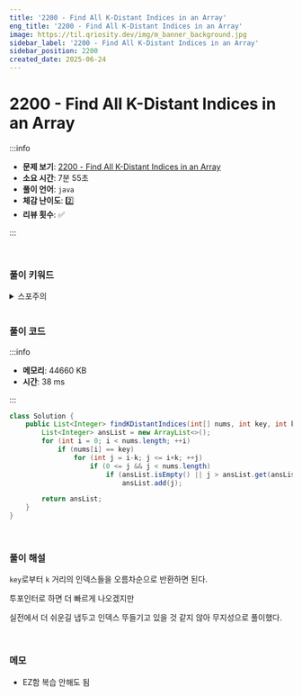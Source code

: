 ```yaml
---
title: '2200 - Find All K-Distant Indices in an Array'
eng_title: '2200 - Find All K-Distant Indices in an Array'
image: https://til.qriosity.dev/img/m_banner_background.jpg
sidebar_label: '2200 - Find All K-Distant Indices in an Array'
sidebar_position: 2200
created_date: 2025-06-24
---
```


# 2200 - Find All K-Distant Indices in an Array

:::info

- **문제 보기**: [2200 - Find All K-Distant Indices in an Array](https://leetcode.com/problems/find-all-k-distant-indices-in-an-array)
- **소요 시간**: 7분 55초
- **풀이 언어**: `java`
- **체감 난이도**: 2️⃣
- **리뷰 횟수**: ✅

:::

<br />

### 풀이 키워드

<details>
<summary>스포주의</summary>

`투포인터`

</details>

<br />

### 풀이 코드

:::info

- **메모리**: 44660 KB
- **시간**: 38 ms

:::

```java
class Solution {
    public List<Integer> findKDistantIndices(int[] nums, int key, int k) {
        List<Integer> ansList = new ArrayList<>();
        for (int i = 0; i < nums.length; ++i)
            if (nums[i] == key)
                for (int j = i-k; j <= i+k; ++j)
                    if (0 <= j && j < nums.length)
                        if (ansList.isEmpty() || j > ansList.get(ansList.size()-1))
                            ansList.add(j);

        return ansList;
    }
}
```

<br />

### 풀이 해설

`key`로부터 `k` 거리의 인덱스들을 오름차순으로 반환하면 된다.

투포인터로 하면 더 빠르게 나오겠지만

실전에서 더 쉬운길 냅두고 인덱스 뚜들기고 있을 것 같지 않아 무지성으로 풀이했다.

<br />

### 메모

- EZ함 복습 안해도 됨